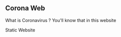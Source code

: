 Corona Web
--------------------------
What is Coronavirus ? You'll know that in this website

Static Website
